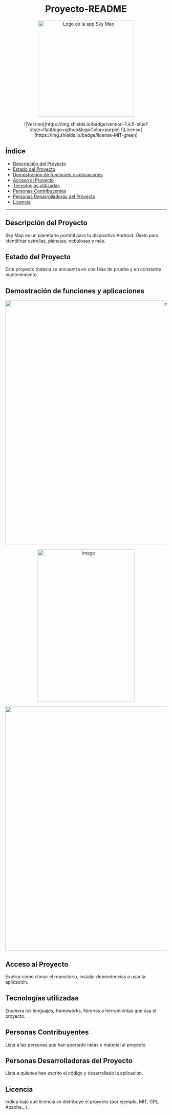 <h1 align="center"> Proyecto-README </h1>

<p align="center">
  <img src="https://github.com/user-attachments/assets/7b121d2b-9cbb-4c01-934e-462edcb64c22" alt="Logo de la app Sky Map" width="300"/>
</p>

<p align="center">
  ![Version](https://img.shields.io/badge/version-1.4.5-blue?style=flat&logo=github&logoColor=purple)
  ![License](https://img.shields.io/badge/license-MIT-green)
</p>

## Índice

- [Descripción del Proyecto](#descripción-del-proyecto)
- [Estado del Proyecto](#estado-del-proyecto)
- [Demostración de funciones y aplicaciones](#demostración-de-funciones-y-aplicaciones)
- [Acceso al Proyecto](#acceso-al-proyecto)
- [Tecnologías utilizadas](#tecnologías-utilizadas)
- [Personas Contribuyentes](#personas-contribuyentes)
- [Personas Desarrolladoras del Proyecto](#personas-desarrolladoras-del-proyecto)
- [Licencia](#licencia)

---

## Descripción del Proyecto
Sky Map es un planetario portátil para tu dispositivo Android. Úselo para identificar estrellas, planetas, nebulosas y más. 

## Estado del Proyecto
Este proyecto todavia se encuentra en una fase de prueba y en constante mantenimiento.

## Demostración de funciones y aplicaciones
<p align="center">
  <img width="1013" height="761" alt="image" src="https://github.com/user-attachments/assets/6fe77895-755e-4558-96c0-042eb269fc98" />
</p>

<p align="center">
  <img width="302" height="474" alt="image" src="https://github.com/user-attachments/assets/f54eaba0-4fca-4d07-91e2-4b0e69d73aa2" />
</p>

<p align="center">
  <img width="1214" height="760" alt="image" src="https://github.com/user-attachments/assets/464ddf67-c3ae-4c00-a1e3-461c1d6fe285" />
</p>

## Acceso al Proyecto
Explica cómo clonar el repositorio, instalar dependencias o usar la aplicación.  

## Tecnologías utilizadas
Enumera los lenguajes, frameworks, librerías o herramientas que usa el proyecto.  

## Personas Contribuyentes
Lista a las personas que han aportado ideas o material al proyecto.  

## Personas Desarrolladoras del Proyecto
Lista a quienes han escrito el código y desarrollado la aplicación.  

## Licencia
Indica bajo qué licencia se distribuye el proyecto (por ejemplo, MIT, GPL, Apache…).




 
